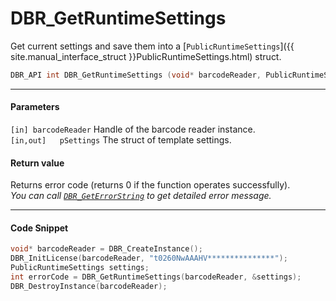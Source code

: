 
# DBR_GetRuntimeSettings
Get current settings and save them into a [`PublicRuntimeSettings`]({{ site.manual_interface_struct }}PublicRuntimeSettings.html) struct.

```c
DBR_API int DBR_GetRuntimeSettings (void* barcodeReader, PublicRuntimeSettings* pSettings)
```   

---
   
#### Parameters
`[in] barcodeReader` Handle of the barcode reader instance.  
`[in,out]	pSettings` The struct of template settings.  

#### Return value
Returns error code (returns 0 if the function operates successfully).    
*You can call [`DBR_GetErrorString`](DBR_GetErrorString.md) to get detailed error message.*

---

#### Code Snippet
```c
void* barcodeReader = DBR_CreateInstance();
DBR_InitLicense(barcodeReader, "t0260NwAAAHV***************");
PublicRuntimeSettings settings;
int errorCode = DBR_GetRuntimeSettings(barcodeReader, &settings);
DBR_DestroyInstance(barcodeReader);
```

